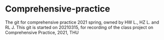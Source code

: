 # Comprehensive-practice
The git for comprehensive practice 2021 spring, owned by HW L., HZ L. and RL J.
This git is started on 20210315, for recording of the class project on Comprehensive Practice, 2021, THU
